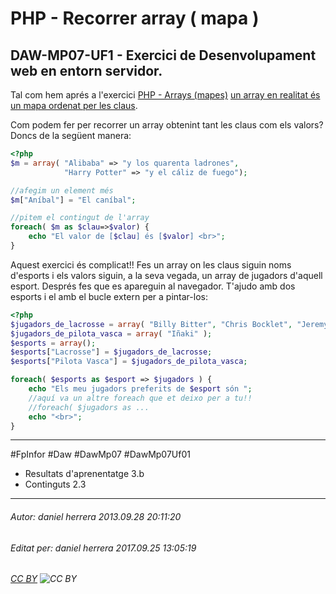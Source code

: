 # PHP - Recorrer array ( mapa )
## DAW-MP07-UF1 - Exercici de Desenvolupament web en entorn servidor.
Tal com hem aprés a l'exercici [PHP - Arrays (mapes)](/activitats/DAW-MP07/DAW-MP07-UF1/php-arrays-mapes/readme.md) [un array en realitat és un mapa ordenat per les claus](http://www.php.net/manual/es/language.types.array.php).

Com podem fer per recorrer un array obtenint tant les claus com els valors? Doncs de la següent manera:


```php
<?php
$m = array( "Alibaba" => "y los quarenta ladrones",
            "Harry Potter" => "y el cáliz de fuego");

//afegim un element més
$m["Aníbal"] = "El caníbal";

//pitem el contingut de l'array
foreach( $m as $clau=>$valor) {
	echo "El valor de [$clau] és [$valor] <br>";
}
```

Aquest exercici és complicat!! Fes un array on les claus siguin noms d'esports i els valors siguin, a la seva vegada, un array de jugadors d'aquell esport. Després fes que es apareguin al navegador. T'ajudo amb dos esports i el amb el bucle extern per a pintar-los:

```php
<?php
$jugadors_de_lacrosse = array( "Billy Bitter", "Chris Bocklet", "Jeremy Boltus" );
$jugadors_de_pilota_vasca = array( "Iñaki" );
$esports = array();
$esports["Lacrosse"] = $jugadors_de_lacrosse;
$esports["Pilota Vasca"] = $jugadors_de_pilota_vasca;

foreach( $esports as $esport => $jugadors ) {
	echo "Els meu jugadors preferits de $esport són ";
	//aquí va un altre foreach que et deixo per a tu!!
    //foreach( $jugadors as ...
    echo "<br>";
}
```

---

#FpInfor #Daw #DawMp07 #DawMp07Uf01

* Resultats d'aprenentatge 3.b
* Continguts 2.3
---

###### Autor: daniel herrera 2013.09.28 20:11:20
###### Editat per: daniel herrera 2017.09.25 13:05:19
###### [CC BY](https://creativecommons.org/licenses/by/4.0/) ![CC BY](https://licensebuttons.net/l/by/3.0/80x15.png)
